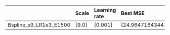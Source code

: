 |                        | Scale   | Learning rate   | Best MSE            | Best SSIM            |
|:-----------------------|:--------|:----------------|:--------------------|:---------------------|
| Bspline_s9_LR1e3_E1500 | [9.0]   | [0.001]         | [24.96471643447876] | [0.7951046037395892] |